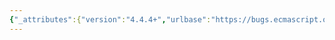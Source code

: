 ```yaml
---
{"_attributes":{"version":"4.4.4+","urlbase":"https://bugs.ecmascript.org/","maintainer":"dherman@mozilla.com"},"bug":{"bug_id":4056,"creation_ts":"2015-02-21 08:34:00 -0800","short_desc":"9.2.5 FunctionInitialize: Unused variable \"realm\"","delta_ts":"2015-03-04 18:58:13 -0800","product":"Draft for 6th Edition","component":"editorial issue","version":"Rev 34: February 20, 2015 Release Candidate 1","rep_platform":"All","op_sys":"All","bug_status":"RESOLVED","resolution":"FIXED","priority":"Normal","bug_severity":"normal","everconfirmed":true,"reporter":{"uid":"andrebargull","name":"André Bargull"},"assigned_to":{"uid":"allen","name":"Allen Wirfs-Brock"},"long_desc":[{"commentid":13230,"comment_count":0,"who":{"uid":"andrebargull","name":"André Bargull"},"bug_when":"2015-02-21 08:34:21 -0800","thetext":"9.2.5 FunctionInitialize (F, kind, ParameterList, Body, Scope)\n\nStep 3 - \"realm\" is never used."},{"commentid":13284,"comment_count":1,"who":{"uid":"allen","name":"Allen Wirfs-Brock"},"bug_when":"2015-02-24 11:04:18 -0800","thetext":"fixed in rev35 editor's draft"},{"commentid":13478,"comment_count":2,"who":{"uid":"allen","name":"Allen Wirfs-Brock"},"bug_when":"2015-03-04 18:58:13 -0800","thetext":"fixed in rev35"}]}}
---
```

